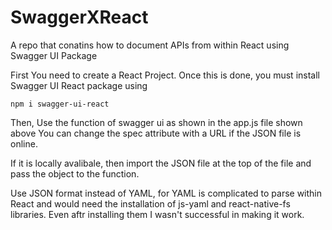 # SwaggerXReact
A repo that conatins how to document APIs from within React using Swagger UI Package

First You need to create a React Project. Once this is done, you must install Swagger UI React package using 
```
npm i swagger-ui-react 
```
Then, Use the function of swagger ui as shown in the app.js file shown above
You can change the spec attribute with a URL if the JSON file is online.

If it is locally avalibale, then import the JSON file at the top of the file and pass the object to the function.

Use JSON format instead of YAML, for YAML is complicated to parse within React and would need the installation of js-yaml and react-native-fs libraries. Even aftr installing them I wasn't successful in making it work.
